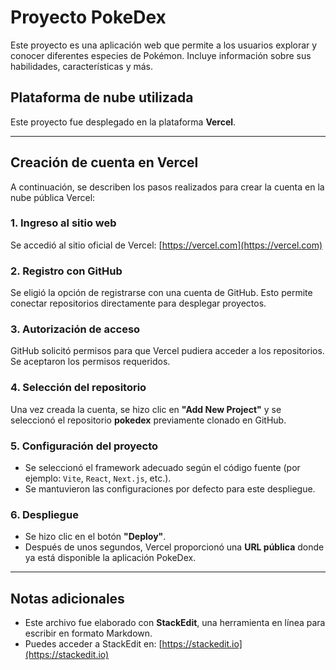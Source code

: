 # Proyecto PokeDex

Este proyecto es una aplicación web que permite a los usuarios explorar y conocer diferentes especies de Pokémon. Incluye información sobre sus habilidades, características y más.

## Plataforma de nube utilizada

Este proyecto fue desplegado en la plataforma **Vercel**.

---

## Creación de cuenta en Vercel

A continuación, se describen los pasos realizados para crear la cuenta en la nube pública Vercel:

### 1. Ingreso al sitio web
Se accedió al sitio oficial de Vercel: [https://vercel.com](https://vercel.com)

### 2. Registro con GitHub
Se eligió la opción de registrarse con una cuenta de GitHub. Esto permite conectar repositorios directamente para desplegar proyectos.

### 3. Autorización de acceso
GitHub solicitó permisos para que Vercel pudiera acceder a los repositorios. Se aceptaron los permisos requeridos.

### 4. Selección del repositorio
Una vez creada la cuenta, se hizo clic en **"Add New Project"** y se seleccionó el repositorio **pokedex** previamente clonado en GitHub.

### 5. Configuración del proyecto
- Se seleccionó el framework adecuado según el código fuente (por ejemplo: `Vite`, `React`, `Next.js`, etc.).
- Se mantuvieron las configuraciones por defecto para este despliegue.

### 6. Despliegue
- Se hizo clic en el botón **"Deploy"**.
- Después de unos segundos, Vercel proporcionó una **URL pública** donde ya está disponible la aplicación PokeDex.

---

## Notas adicionales

- Este archivo fue elaborado con **StackEdit**, una herramienta en línea para escribir en formato Markdown.
- Puedes acceder a StackEdit en: [https://stackedit.io](https://stackedit.io)
